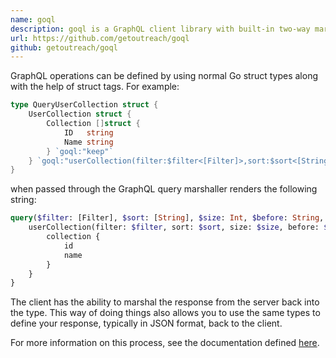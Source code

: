 ```yaml
---
name: goql
description: goql is a GraphQL client library with built-in two-way marshaling support via struct tags. This is key because it allows for strongly typed GraphQL queries as opposed to variables containing a string representation of the query. This also facilitates more advanced features, such as sparse field sets.
url: https://github.com/getoutreach/goql
github: getoutreach/goql
---
```


GraphQL operations can be defined by using normal Go struct types along with the help of struct tags. For example:

```go
type QueryUserCollection struct {
	UserCollection struct {
		Collection []struct {
			ID   string
			Name string
		} `goql:"keep"`
	} `goql:"userCollection(filter:$filter<[Filter]>,sort:$sort<[String]>,size:$size<Int>,before:$before<String>,after:$after<String>)"`
}
```

when passed through the GraphQL query marshaller renders the following string:

```graphql
query($filter: [Filter], $sort: [String], $size: Int, $before: String, $after: String) {
    userCollection(filter: $filter, sort: $sort, size: $size, before: $before, after: $after) {
        collection {
            id
            name
        }
    }
}
```

The client has the ability to marshal the response from the server back into the type. This way of doing things also allows you to use the same types to define your response, typically in JSON format, back to the client.

For more information on this process, see the documentation defined [here](https://github.com/getoutreach/goql#goql).
